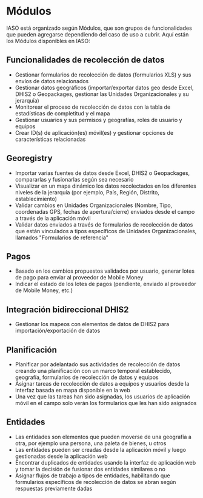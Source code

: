 # Módulos

IASO está organizado según Módulos, que son grupos de funcionalidades que pueden agregarse dependiendo del caso de uso a cubrir. Aquí están los Módulos disponibles en IASO:

## Funcionalidades de recolección de datos
- Gestionar formularios de recolección de datos (formularios XLS) y sus envíos de datos relacionados
- Gestionar datos geográficos (importar/exportar datos geo desde Excel, DHIS2 o Geopackages, gestionar las Unidades Organizacionales y su jerarquía)
- Monitorear el proceso de recolección de datos con la tabla de estadísticas de completitud y el mapa
- Gestionar usuarios y sus permisos y geografías, roles de usuario y equipos
- Crear ID(s) de aplicación(es) móvil(es) y gestionar opciones de características relacionadas

## Georegistry 
- Importar varias fuentes de datos desde Excel, DHIS2 o Geopackages, compararlas y fusionarlas según sea necesario
- Visualizar en un mapa dinámico los datos recolectados en los diferentes niveles de la jerarquía (por ejemplo, País, Región, Distrito, establecimiento)
- Validar cambios en Unidades Organizacionales (Nombre, Tipo, coordenadas GPS, fechas de apertura/cierre) enviados desde el campo a través de la aplicación móvil
- Validar datos enviados a través de formularios de recolección de datos que están vinculados a tipos específicos de Unidades Organizacionales, llamados "Formularios de referencia"

## Pagos
- Basado en los cambios propuestos validados por usuario, generar lotes de pago para enviar al proveedor de Mobile Money
- Indicar el estado de los lotes de pagos (pendiente, enviado al proveedor de Mobile Money, etc.)

## Integración bidireccional DHIS2 
- Gestionar los mapeos con elementos de datos de DHIS2 para importación/exportación de datos

## Planificación
- Planificar por adelantado sus actividades de recolección de datos creando una planificación con un marco temporal establecido, geografía, formularios de recolección de datos y equipos
- Asignar tareas de recolección de datos a equipos y usuarios desde la interfaz basada en mapa disponible en la web
- Una vez que las tareas han sido asignadas, los usuarios de aplicación móvil en el campo solo verán los formularios que les han sido asignados

## Entidades
- Las entidades son elementos que pueden moverse de una geografía a otra, por ejemplo una persona, una paleta de bienes, u otros
- Las entidades pueden ser creadas desde la aplicación móvil y luego gestionadas desde la aplicación web
- Encontrar duplicados de entidades usando la interfaz de aplicación web y tomar la decisión de fusionar dos entidades similares o no
- Asignar flujos de trabajo a tipos de entidades, habilitando que formularios específicos de recolección de datos se abran según respuestas previamente dadas